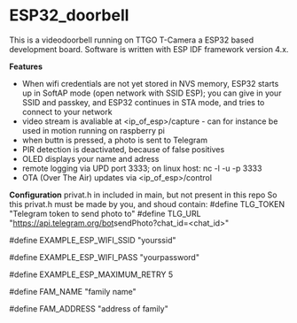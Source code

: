 # ESP32_doorbell

This is a videodoorbell running on TTGO T-Camera a ESP32 based development board.
Software is written with ESP IDF framework version 4.x.

**Features**
* When wifi credentials are not yet stored in NVS memory, ESP32 starts up in SoftAP mode (open network with SSID ESP); you can give in your SSID and passkey, and ESP32 continues in STA mode, and tries to connect to your network
* video stream is avaliable at <ip_of_esp>/capture - can for instance be used in motion running on raspberry pi
* when buttn is pressed, a photo is sent to Telegram
* PIR detection is deactivated, because of false positives
* OLED displays your name and adress
* remote logging via UPD port 3333; on linux host: nc -l -u -p 3333
* OTA (Over The Air) updates via <ip_of_esp>/control


**Configuration**
privat.h in included in main, but not present in this repo
So this privat.h must be made by you, and shoud contain:
#define TLG_TOKEN "Telegram token to send photo to"
#define TLG_URL "https://api.telegram.org/bot<secretpart>sendPhoto?chat_id=<chat_id>"

#define EXAMPLE_ESP_WIFI_SSID      "yourssid"

#define EXAMPLE_ESP_WIFI_PASS      "yourpassword"

#define EXAMPLE_ESP_MAXIMUM_RETRY  5

#define FAM_NAME "family name"

#define FAM_ADDRESS "address of family"
